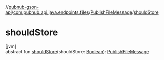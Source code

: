 //[pubnub-gson-api](../../../index.md)/[com.pubnub.api.java.endpoints.files](../index.md)/[PublishFileMessage](index.md)/[shouldStore](should-store.md)

# shouldStore

[jvm]\
abstract fun [shouldStore](should-store.md)(shouldStore: [Boolean](https://docs.oracle.com/javase/8/docs/api/java/lang/Boolean.html)): [PublishFileMessage](index.md)
